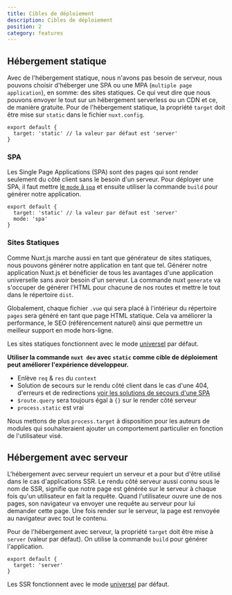 ```yaml
---
title: Cibles de déploiement
description: Cibles de déploiement
position: 2
category: features
---
```


## Hébergement statique

Avec de l'hébergement statique, nous n'avons pas besoin de serveur, nous pouvons choisir d'héberger une SPA ou une MPA (`multiple page application`), en somme: des sites statiques. Ce qui veut dire que nous pouvons envoyer le tout sur un hébergement serverless ou un CDN et ce, de manière gratuite. Pour de l'hébergement statique, la propriété `target` doit être mise sur `static` dans le fichier `nuxt.config`.

```js{}[nuxt.config.js]
export default {
  target: 'static' // la valeur par défaut est 'server'
}
```

### SPA

Les Single Page Applications (SPA) sont des pages qui sont render seulement du côté client sans le besoin d'un serveur. Pour déployer une SPA, il faut mettre [le `mode` à `spa`](/docs/2.x//features/rendering-modes#spa) et ensuite utiliser la commande `build` pour générer notre application.

```js{}[nuxt.config.js]
export default {
  target: 'static' // la valeur par défaut est 'server'
  mode: 'spa'
}
```

### Sites Statiques

Comme Nuxt.js marche aussi en tant que générateur de sites statiques, nous pouvons générer notre application en tant que tel. Générer notre application Nuxt.js et bénéficier de tous les avantages d'une application universelle sans avoir besoin d'un serveur. La commande nuxt `generate` va s'occuper de générer l'HTML pour chacune de nos routes et mettre le tout dans le répertoire `dist`.

Globalement, chaque fichier `.vue` qui sera placé à l'intérieur du répertoire `pages` sera généré en tant que page HTML statique. Cela va améliorer la performance, le SEO (référencement naturel) ainsi que permettre un meilleur support en mode hors-ligne.

<base-alert type="info">

Les sites statiques fonctionnent avec le mode [universel](https://nuxtjs.org/guides/features/rendering-modes#universal) par défaut.

</base-alert>

**Utiliser la commande `nuxt dev` avec `static` comme cible de déploiement peut améliorer l'expérience développeur.**

- Enlève `req` & `res` du `context`
- Solution de secours sur le rendu côté client dans le cas d'une 404, d'erreurs et de redirections [voir les solutions de secours d'une SPA](/docs/2.x//concepts/static-site-generation#spa-fallback)
- `$route.query` sera toujours égal à `{}` sur le render côté serveur
- `process.static` est vrai

<base-alert type="info">

Nous mettons de plus `process.target` à disposition pour les auteurs de modules qui souhaiteraient ajouter un comportement particulier en fonction de l'utilisateur visé.

</base-alert>

## Hébergement avec serveur

L'hébergement avec serveur requiert un serveur et a pour but d'être utilisé dans le cas d'applications SSR. Le rendu côté serveur aussi connu sous le nom de SSR, signifie que notre page est générée sur le serveur à chaque fois qu'un utilisateur en fait la requête. Quand l'utilisateur ouvre une de nos pages, son navigateur va envoyer une requête au serveur pour lui demander cette page. Une fois render sur le serveur, la page est renvoyée au navigateur avec tout le contenu.

Pour de l'hébergement avec serveur, la propriété `target` doit être mise à `server` (valeur par défaut). On utilise la commande `build` pour générer l'application.

```js{}[nuxt.config.js]
export default {
  target: 'server'
}
```

<base-alert type="info">

Les SSR fonctionnent avec le mode [universel](https://nuxtjs.org/guides/features/rendering-modes#universal) par défaut.

</base-alert>
